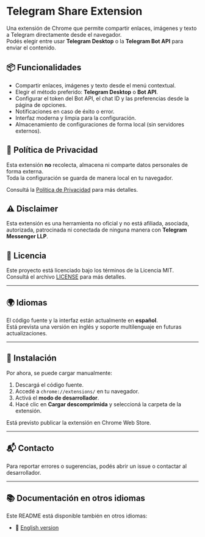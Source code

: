 # Telegram Share Extension

Una extensión de Chrome que permite compartir enlaces, imágenes y texto a Telegram directamente desde el navegador.  
Podés elegir entre usar **Telegram Desktop** o la **Telegram Bot API** para enviar el contenido.

## 📦 Funcionalidades

- Compartir enlaces, imágenes y texto desde el menú contextual.
- Elegir el método preferido: **Telegram Desktop** o **Bot API**.
- Configurar el token del Bot API, el chat ID y las preferencias desde la página de opciones.
- Notificaciones en caso de éxito o error.
- Interfaz moderna y limpia para la configuración.
- Almacenamiento de configuraciones de forma local (sin servidores externos).

## 📑 Política de Privacidad

Esta extensión **no** recolecta, almacena ni comparte datos personales de forma externa.  
Toda la configuración se guarda de manera local en tu navegador.

Consultá la [Política de Privacidad](privacy_policy.md) para más detalles.

## ⚠️ Disclaimer

Esta extensión es una herramienta no oficial y no está afiliada, asociada, autorizada, patrocinada ni conectada de ninguna manera con **Telegram Messenger LLP**.

## 📄 Licencia

Este proyecto está licenciado bajo los términos de la Licencia MIT.  
Consultá el archivo [LICENSE](LICENSE) para más detalles.

---

## 🌍 Idiomas

El código fuente y la interfaz están actualmente en **español**.  
Está prevista una versión en inglés y soporte multilenguaje en futuras actualizaciones.

---

## 🚀 Instalación

Por ahora, se puede cargar manualmente:

1. Descargá el código fuente.
2. Accedé a `chrome://extensions/` en tu navegador.
3. Activá el **modo de desarrollador**.
4. Hacé clic en **Cargar descomprimida** y seleccioná la carpeta de la extensión.

Está previsto publicar la extensión en Chrome Web Store.

---

## 📬 Contacto

Para reportar errores o sugerencias, podés abrir un issue o contactar al desarrollador.

---

## 📚 Documentación en otros idiomas

Este README está disponible también en otros idiomas:

- 📖 [English version](README.md)
